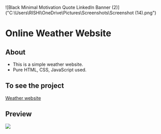 ![Black Minimal Motivation Quote LinkedIn Banner (2)]("C:\Users\RISHI\OneDrive\Pictures\Screenshots\Screenshot (14).png")

# Online Weather Website

## About
 - This is a simple weather website.
 -  Pure HTML, CSS, JavaScript used.
 
 ## To see the project
[Weather website](https://simple-weather-website.netlify.app/)

## Preview

<img src="C:\Users\RISHI\OneDrive\Pictures\Screenshots\Screenshot (14).png">
